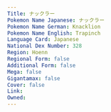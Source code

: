 ```yaml
---
﻿Title: ナックラー
Pokemon Name Japanese: ナックラー
Pokemon Name German: Knacklion
Pokemon Name English: Trapinch
Language Card: Japanese
National Dex Number: 328
Region: Hoenn
Regional Form: false
Additional Form: false
Mega: false
Gigantamax: false
Cover: false
Link: 
Owned: 
---
```

